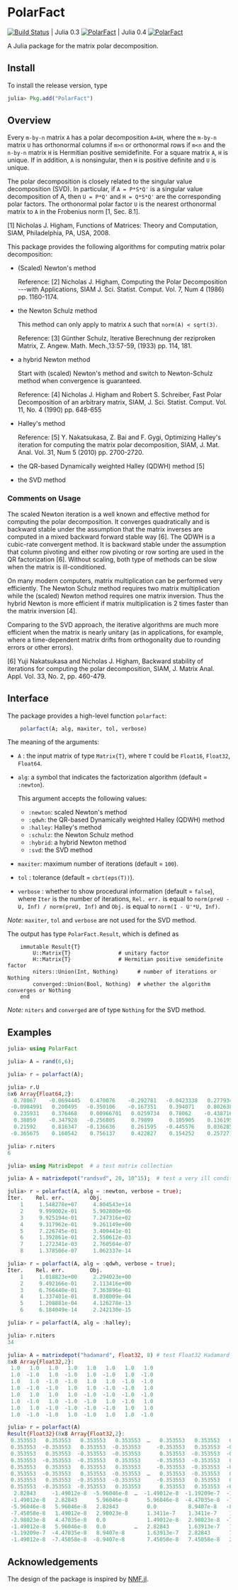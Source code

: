 # PolarFact

[![Build Status](https://travis-ci.org/weijianzhang/PolarFact.jl.svg?branch=master)](https://travis-ci.org/weijianzhang/PolarFact.jl)
| Julia 0.3 [![PolarFact](http://pkg.julialang.org/badges/PolarFact_release.svg)](http://pkg.julialang.org/?pkg=PolarFact&ver=release)
| Julia 0.4 [![PolarFact](http://pkg.julialang.org/badges/PolarFact_nightly.svg)](http://pkg.julialang.org/?pkg=PolarFact&ver=nightly)

A Julia package for the matrix polar decomposition.

## Install

To install the release version, type

```julia
julia> Pkg.add("PolarFact")
```

## Overview 

Every ``m-by-n`` matrix ``A`` has a polar decomposition ``A=UH``,
where the ``m-by-n`` matrix ``U`` has orthonormal columns if ``m>n``
or orthonormal rows if ``m<n`` and the ``n-by-n`` matrix ``H`` is
Hermitian positive semidefinite. For a square matrix ``A``, ``H`` is
unique. If in addition, ``A`` is nonsingular, then ``H`` is positive
definite and ``U`` is unique.

The polar decomposition is closely related to the singular value
decomposition (SVD). In particular, if ``A = P*S*Q'`` is a singular
value decomposition of A, then ``U = P*Q'`` and ``H = Q*S*Q'`` are the
corresponding polar factors. The orthonormal polar factor ``U`` is the
nearest orthonormal matrix to ``A`` in the Frobenius norm [1, Sec. 8.1]. 

[1] Nicholas J. Higham, Functions of Matrices: Theory and Computation,
SIAM, Philadelphia, PA, USA, 2008.

This package provides the following algorithms for computing matrix
polar decomposition:

* (Scaled) Newton's method

	Reference:
	[2] Nicholas J. Higham, Computing the Polar Decomposition ---with Applications,
	SIAM J. Sci. Statist. Comput. Vol. 7, Num 4 (1986) pp. 1160-1174.
	
* the Newton Schulz method 
  
    This method can only apply to matrix ``A`` such that ``norm(A) < sqrt(3)``.

	Reference:
	[3] Günther Schulz, Iterative Berechnung der reziproken Matrix, Z. Angew.
	Math. Mech.,13:57-59, (1933) pp. 114, 181.

* a hybrid Newton method

	Start with (scaled) Newton's method and switch to Newton-Schulz method
	when convergence is guaranteed.

	Reference:
	[4] Nicholas J. Higham and Robert S. Schreiber, Fast Polar
	Decomposition of an arbitrary matrix, SIAM, J. Sci. Statist. Comput.
	Vol. 11, No. 4 (1990) pp. 648-655

* Halley's method

	Reference:
	[5] Y. Nakatsukasa, Z. Bai and F. Gygi, Optimizing Halley's iteration 
	for computing the matrix polar decomposition, SIAM, J. Mat. Anal. 
	Vol. 31, Num 5 (2010) pp. 2700-2720. 

* the QR-based Dynamically weighted Halley (QDWH) method [5]  

* the SVD method

### Comments on Usage

The scaled Newton iteration is a well known and effective method for
computing the polar decomposition. It converges quadratically and is
backward stable under the assumption that the matrix inverses are
computed in a mixed backward forward stable way [6]. The QDWH is a
cubic-rate convergent method.  It is backward stable under the
assumption that column pivoting and either row pivoting or row sorting
are used in the QR factorization [6].  Without scaling, both type of
methods can be slow when the matrix is ill-conditioned.

On many modern computers, matrix multiplication can be performed
very efficiently. The Newton Schulz method requires two matrix
multiplication while the (scaled) Newton method requires one matrix
inversion. Thus the hybrid Newton is more efficient if matrix
multiplication is 2 times faster than the matrix inversion [4].

Comparing to the SVD approach, the iterative algorithms are much more
efficient when the matrix is nearly unitary (as in applications, for
example, where a time-dependent matrix drifts from orthogonality due
to rounding errors or other errors).

[6] Yuji Nakatsukasa and Nicholas J. Higham, Backward stability of
iterations for computing the polar decomposition, SIAM, J.
Matrix Anal. Appl. Vol. 33, No. 2, pp. 460-479. 


## Interface

The package provides a high-level function ``polarfact``:

```julia
	polarfact(A; alg, maxiter, tol, verbose)
```

The meaning of the arguments:

- ``A`` : the input matrix of type ``Matrix{T}``, where ``T`` could be
          ``Float16``, ``Float32``, ``Float64``. 

- ``alg``: a symbol that indicates the factorization algorithm (default = ``:newton``).

	This argument accepts the following values:

	- ``:newton``: scaled Newton's method
	- ``:qdwh``: the QR-based Dynamically weighted Halley (QDWH) method
	- ``:halley``: Halley's method
	- ``:schulz``: the Newton Schulz method
	- ``:hybrid``: a hybrid Newton method 
	- ``:svd``: the SVD method

- ``maxiter``: maximum number of iterations (default = ``100``).

- ``tol`` :  tolerance (default = ``cbrt(eps(T))``).

- ``verbose`` : whether to show procedural information (default = ``false``), where
               ``Iter`` is the number of iterations, ``Rel. err.`` is equal to
			   ``norm(preU - U, Inf) / norm(preU, Inf)`` and ``Obj.`` is equal to
			   ``norm(I - U'*U, Inf)``. 

*Note:* ``maxiter``, ``tol`` and ``verbose`` are not used for the
SVD method.

The output has type ``PolarFact.Result``, which is defined as 

```
	immutable Result{T}
		U::Matrix{T}               # unitary factor
		H::Matrix{T}               # Hermitian positive semidefinite factor
		niters::Union(Int, Nothing)      # number of iterations or Nothing
		converged::Union(Bool, Nothing)  # whether the algorithm converges or Nothing
	end
```

*Note:* ``niters`` and ``converged`` are of type ``Nothing`` for the
SVD method. 

## Examples

```julia
julia> using PolarFact

julia> A = rand(6,6);

julia> r = polarfact(A);

julia> r.U
6x6 Array{Float64,2}:
  0.78067    -0.0694445   0.470076    -0.292781   -0.0423338   0.277934 
 -0.0984991   0.200495   -0.350106    -0.167351    0.394071    0.802638 
  0.235931    0.376468    0.00966701   0.0259734   0.78062    -0.438716 
  0.38059    -0.347928   -0.256805     0.79899     0.105905    0.136195 
  0.21592     0.816347   -0.136636     0.261595   -0.445576    0.0362852
 -0.365675    0.160542    0.756137     0.422827    0.154252    0.257271 

julia> r.niters
6

julia> using MatrixDepot  # a test matrix collection

julia> A = matrixdepot("randsvd", 20, 10^15);  # test a very ill conditioned random matrix 

julia> r = polarfact(A, alg = :newton, verbose = true);
Iter.    Rel. err.        Obj.         
    1     1.548278e+07     4.804543e+14
    2     9.999002e-01     5.902800e+06
    3     9.925194e-01     7.247316e+02
    4     9.317962e-01     9.261149e+00
    5     7.226745e-01     3.409441e-01
    6     1.392861e-01     2.550612e-03
    7     1.272341e-03     2.760504e-07
    8     1.378506e-07     1.062337e-14

julia> r = polarfact(A, alg = :qdwh, verbose = true);
Iter.    Rel. err.        Obj.         
    1     1.018823e+00     2.294023e+00
    2     9.492166e-01     2.113416e+00
    3     6.766440e-01     7.363896e-01
    4     1.337401e-01     8.038009e-04
    5     1.208881e-04     4.126278e-13
    6     6.184049e-14     2.242130e-15

julia> r = polarfact(A, alg = :halley);

julia> r.niters
34

julia> A = matrixdepot("hadamard", Float32, 8) # test Float32 Hadamard matrix
8x8 Array{Float32,2}:
 1.0   1.0   1.0   1.0   1.0   1.0   1.0   1.0
 1.0  -1.0   1.0  -1.0   1.0  -1.0   1.0  -1.0
 1.0   1.0  -1.0  -1.0   1.0   1.0  -1.0  -1.0
 1.0  -1.0  -1.0   1.0   1.0  -1.0  -1.0   1.0
 1.0   1.0   1.0   1.0  -1.0  -1.0  -1.0  -1.0
 1.0  -1.0   1.0  -1.0  -1.0   1.0  -1.0   1.0
 1.0   1.0  -1.0  -1.0  -1.0  -1.0   1.0   1.0
 1.0  -1.0  -1.0   1.0  -1.0   1.0   1.0  -1.0

julia> r = polarfact(A)
Result{Float32}(8x8 Array{Float32,2}:
 0.353553   0.353553   0.353553   0.353553  …   0.353553   0.353553   0.353553
 0.353553  -0.353553   0.353553  -0.353553     -0.353553   0.353553  -0.353553
 0.353553   0.353553  -0.353553  -0.353553      0.353553  -0.353553  -0.353553
 0.353553  -0.353553  -0.353553   0.353553     -0.353553  -0.353553   0.353553
 0.353553   0.353553   0.353553   0.353553     -0.353553  -0.353553  -0.353553
 0.353553  -0.353553   0.353553  -0.353553  …   0.353553  -0.353553   0.353553
 0.353553   0.353553  -0.353553  -0.353553     -0.353553   0.353553   0.353553
 0.353553  -0.353553  -0.353553   0.353553      0.353553   0.353553  -0.353553,8x8 Array{Float32,2}:
  2.82843     -1.49012e-8  -5.96046e-8  …  -1.49012e-8  -1.19209e-7  -1.49012e-8
 -1.49012e-8   2.82843      5.96046e-8      5.96046e-8  -4.47035e-8  -7.45058e-8
 -5.96046e-8   5.96046e-8   2.82843         0.0          8.9407e-8   -8.9407e-8 
 -7.45058e-8   1.49012e-8   2.98023e-8      1.3411e-7    1.3411e-7    1.49012e-7
 -2.98023e-8   4.47035e-8   0.0             1.49012e-8   2.98023e-8  -7.45058e-8
 -1.49012e-8   5.96046e-8   0.0         …   2.82843      1.63913e-7   7.45058e-8
 -1.19209e-7  -4.47035e-8   8.9407e-8       1.63913e-7   2.82843      7.45058e-8
 -1.49012e-8  -7.45058e-8  -8.9407e-8       7.45058e-8   7.45058e-8   2.82843   ,2,true)

```

## Acknowledgements

The design of the package is inspired by [NMF.jl](https://github.com/JuliaStats/NMF.jl).


